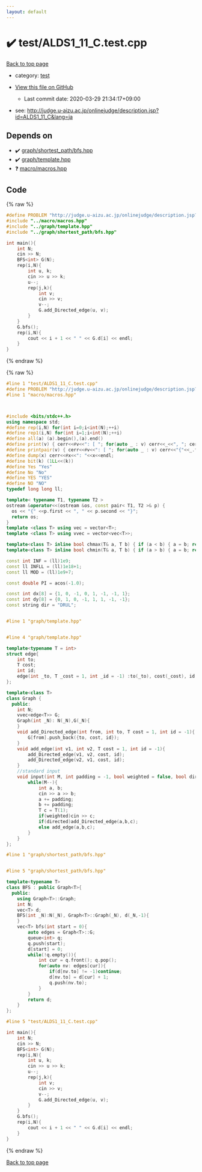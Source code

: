 ```yaml
---
layout: default
---
```


<!-- mathjax config similar to math.stackexchange -->
<script type="text/javascript" async
  src="https://cdnjs.cloudflare.com/ajax/libs/mathjax/2.7.5/MathJax.js?config=TeX-MML-AM_CHTML">
</script>
<script type="text/x-mathjax-config">
  MathJax.Hub.Config({
    TeX: { equationNumbers: { autoNumber: "AMS" }},
    tex2jax: {
      inlineMath: [ ['$','$'] ],
      processEscapes: true
    },
    "HTML-CSS": { matchFontHeight: false },
    displayAlign: "left",
    displayIndent: "2em"
  });
</script>

<script type="text/javascript" src="https://cdnjs.cloudflare.com/ajax/libs/jquery/3.4.1/jquery.min.js"></script>
<script src="https://cdn.jsdelivr.net/npm/jquery-balloon-js@1.1.2/jquery.balloon.min.js" integrity="sha256-ZEYs9VrgAeNuPvs15E39OsyOJaIkXEEt10fzxJ20+2I=" crossorigin="anonymous"></script>
<script type="text/javascript" src="../../assets/js/copy-button.js"></script>
<link rel="stylesheet" href="../../assets/css/copy-button.css" />


# :heavy_check_mark: test/ALDS1_11_C.test.cpp

<a href="../../index.html">Back to top page</a>

* category: <a href="../../index.html#098f6bcd4621d373cade4e832627b4f6">test</a>
* <a href="{{ site.github.repository_url }}/blob/master/test/ALDS1_11_C.test.cpp">View this file on GitHub</a>
    - Last commit date: 2020-03-29 21:34:17+09:00


* see: <a href="http://judge.u-aizu.ac.jp/onlinejudge/description.jsp?id=ALDS1_11_C&lang=ja">http://judge.u-aizu.ac.jp/onlinejudge/description.jsp?id=ALDS1_11_C&lang=ja</a>


## Depends on

* :heavy_check_mark: <a href="../../library/graph/shortest_path/bfs.hpp.html">graph/shortest_path/bfs.hpp</a>
* :heavy_check_mark: <a href="../../library/graph/template.hpp.html">graph/template.hpp</a>
* :question: <a href="../../library/macro/macros.hpp.html">macro/macros.hpp</a>


## Code

<a id="unbundled"></a>
{% raw %}
```cpp
#define PROBLEM "http://judge.u-aizu.ac.jp/onlinejudge/description.jsp?id=ALDS1_11_C&lang=ja"
#include "../macro/macros.hpp"
#include "../graph/template.hpp"
#include "../graph/shortest_path/bfs.hpp"

int main(){
    int N;
    cin >> N;
    BFS<int> G(N);
    rep(i,N){
        int u, k;
        cin >> u >> k;
        u--;
        rep(j,k){
            int v;
            cin >> v;
            v--;
            G.add_Directed_edge(u, v);
        }
    }
    G.bfs();
    rep(i,N){
        cout << i + 1 << " " << G.d[i] << endl;
    }
}
```
{% endraw %}

<a id="bundled"></a>
{% raw %}
```cpp
#line 1 "test/ALDS1_11_C.test.cpp"
#define PROBLEM "http://judge.u-aizu.ac.jp/onlinejudge/description.jsp?id=ALDS1_11_C&lang=ja"
#line 1 "macro/macros.hpp"



#include <bits/stdc++.h>
using namespace std;
#define rep(i,N) for(int i=0;i<int(N);++i)
#define rep1(i,N) for(int i=1;i<int(N);++i)
#define all(a) (a).begin(),(a).end()
#define print(v) { cerr<<#v<<": [ "; for(auto _ : v) cerr<<_<<", "; cerr<<"]"<<endl; }
#define printpair(v) { cerr<<#v<<": [ "; for(auto _ : v) cerr<<"{"<<_.first<<","<<_.second<<"}"<<", "; cerr<<"]"<<endl; }
#define dump(x) cerr<<#x<<": "<<x<<endl;
#define bit(k) (1LL<<(k))
#define Yes "Yes"
#define No "No"
#define YES "YES"
#define NO "NO"
typedef long long ll;

template< typename T1, typename T2 >
ostream &operator<<(ostream &os, const pair< T1, T2 >& p) {
  os << "{" <<p.first << ", " << p.second << "}";
  return os;
}
template <class T> using vec = vector<T>;
template <class T> using vvec = vector<vec<T>>;

template<class T> inline bool chmax(T& a, T b) { if (a < b) { a = b; return true; } return false; }
template<class T> inline bool chmin(T& a, T b) { if (a > b) { a = b; return true; } return false; }

const int INF = (ll)1e9;
const ll INFLL = (ll)1e18+1;
const ll MOD = (ll)1e9+7;

const double PI = acos(-1.0);

const int dx[8] = {1, 0, -1, 0, 1, -1, -1, 1};
const int dy[8] = {0, 1, 0, -1, 1, 1, -1, -1};
const string dir = "DRUL";


#line 1 "graph/template.hpp"


#line 4 "graph/template.hpp"

template<typename T = int>
struct edge{
    int to;
    T cost;
    int id;
    edge(int _to, T _cost = 1, int _id = -1) :to(_to), cost(_cost), id(_id) {}
};

template<class T>
class Graph {
  public:
    int N;
    vvec<edge<T>> G;
    Graph(int _N): N(_N),G(_N){
    }
    void add_Directed_edge(int from, int to, T cost = 1, int id = -1){
        G[from].push_back({to, cost, id});
    }
    void add_edge(int v1, int v2, T cost = 1, int id = -1){
        add_Directed_edge(v1, v2, cost, id);
        add_Directed_edge(v2, v1, cost, id);
    }
    //standard input
    void input(int M, int padding = -1, bool weighted = false, bool directed = false){
        while(M--){
            int a, b;
            cin >> a >> b;
            a += padding;
            b += padding;
            T c = T(1);
            if(weighted)cin >> c;
            if(directed)add_Directed_edge(a,b,c);
            else add_edge(a,b,c);
        }
    }
};

#line 1 "graph/shortest_path/bfs.hpp"


#line 5 "graph/shortest_path/bfs.hpp"

template<typename T>
class BFS : public Graph<T>{
  public:
    using Graph<T>::Graph;
    int N;
    vec<T> d;
    BFS(int _N):N(_N), Graph<T>::Graph(_N), d(_N,-1){
    }
    vec<T> bfs(int start = 0){
        auto edges = Graph<T>::G;
        queue<int> q;
        q.push(start);
        d[start] = 0;
        while(!q.empty()){
            int cur = q.front(); q.pop();
            for(auto nv: edges[cur]){
                if(d[nv.to] != -1)continue;
                d[nv.to] = d[cur] + 1;
                q.push(nv.to);
            }
        }
        return d;
    }
};

#line 5 "test/ALDS1_11_C.test.cpp"

int main(){
    int N;
    cin >> N;
    BFS<int> G(N);
    rep(i,N){
        int u, k;
        cin >> u >> k;
        u--;
        rep(j,k){
            int v;
            cin >> v;
            v--;
            G.add_Directed_edge(u, v);
        }
    }
    G.bfs();
    rep(i,N){
        cout << i + 1 << " " << G.d[i] << endl;
    }
}

```
{% endraw %}

<a href="../../index.html">Back to top page</a>

